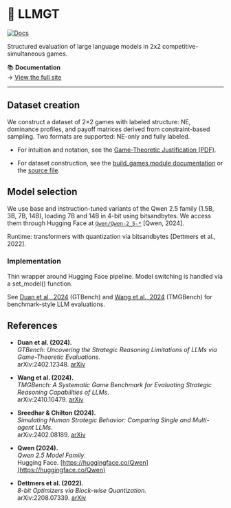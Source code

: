 # 🧠 LLMGT

[![Docs](https://img.shields.io/badge/docs-live-blue?style=flat-square)](https://avgjoe-cpu.github.io/LLMGT/)

Structured evaluation of large language models in 2x2 competitive-simultaneous games.


📚 **Documentation**  
→ [View the full site](https://avgjoe-cpu.github.io/LLMGT/)

--- 

## Dataset creation

We construct a dataset of 2×2 games with labeled structure: NE, dominance profiles, and payoff matrices derived from constraint-based sampling.
Two formats are supported: NE-only and fully labeled.

- For intuition and notation, see the [Game-Theoretic Justification (PDF)](https://avgjoe-cpu.github.io/LLMGT/games_intuition.pdf).

- For dataset construction, see the [build_games module documentation](https://avgjoe-cpu.github.io/LLMGT/game_build/)
or the [source file](src/llmgt/data/build_games.py).

## Model selection 

We use base and instruction-tuned variants of the Qwen 2.5 family (1.5B, 3B, 7B, 14B), loading 7B and 14B in 4-bit using bitsandbytes. 
We access them through Hugging Face at [`Qwen/Qwen-2_5-*`](https://huggingface.co/Qwen) [Qwen, 2024].

Runtime: transformers with quantization via bitsandbytes [Dettmers et al., 2022].

### Implementation

Thin wrapper around Hugging Face pipeline.
Model switching is handled via a set_model() function.



See [Duan et al., 2024](#-references) (GTBench) and [Wang et al., 2024](#-references) (TMGBench) for benchmark-style LLM evaluations.



## References
- **Duan et al. (2024).**  
  *GTBench: Uncovering the Strategic Reasoning Limitations of LLMs via Game-Theoretic Evaluations*.  
  arXiv:2402.12348. [arXiv](https://arxiv.org/abs/2402.12348)

- **Wang et al. (2024).**  
  *TMGBench: A Systematic Game Benchmark for Evaluating Strategic Reasoning Capabilities of LLMs*.  
  arXiv:2410.10479. [arXiv](https://arxiv.org/abs/2410.10479)

- **Sreedhar & Chilton (2024).**  
  *Simulating Human Strategic Behavior: Comparing Single and Multi-agent LLMs*.  
  arXiv:2402.08189. [arXiv](https://arxiv.org/abs/2402.08189)

- **Qwen (2024).**  
  *Qwen 2.5 Model Family*.  
  Hugging Face. [https://huggingface.co/Qwen](https://huggingface.co/Qwen)

- **Dettmers et al. (2022).**  
  *8-bit Optimizers via Block-wise Quantization.*  
  arXiv:2208.07339. [arXiv](https://arxiv.org/abs/2208.07339)
